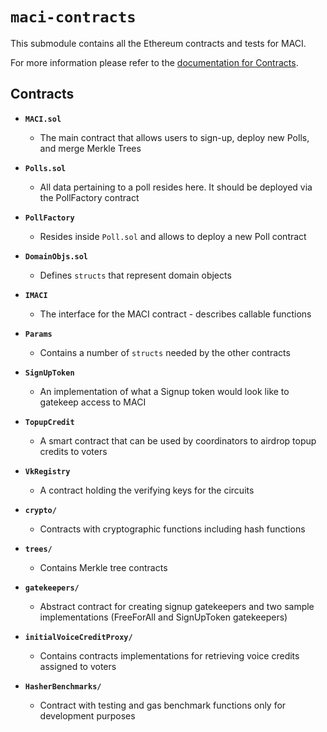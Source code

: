 # `maci-contracts`

This submodule contains all the Ethereum contracts and tests for MACI. 

For more information please refer to the [documentation for Contracts](http://privacy-scaling-explorations.github.io/maci/contracts.html).

## Contracts

* **`MACI.sol`**
    - The main contract that allows users to sign-up, deploy new Polls, and merge Merkle Trees

* **`Polls.sol`**
    - All data pertaining to a poll resides here. It should be deployed via the PollFactory contract

* **`PollFactory`**
    - Resides inside `Poll.sol` and allows to deploy a new Poll contract

* **`DomainObjs.sol`**
    - Defines `structs` that represent domain objects

* **`IMACI`**
    - The interface for the MACI contract - describes callable functions

* **`Params`**
    - Contains a number of `structs` needed by the other contracts

* **`SignUpToken`**
    - An implementation of what a Signup token would look like to gatekeep access to MACI

* **`TopupCredit`**
    - A smart contract that can be used by coordinators to airdrop topup credits to voters

* **`VkRegistry`**
    - A contract holding the verifying keys for the circuits

* **`crypto/`**
    - Contracts with cryptographic functions including hash functions

* **`trees/`**
    - Contains Merkle tree contracts

* **`gatekeepers/`**
    - Abstract contract for creating signup gatekeepers and two sample implementations (FreeForAll and SignUpToken gatekeepers)

* **`initialVoiceCreditProxy/`**
    - Contains contracts implementations for retrieving voice credits assigned to voters

* **`HasherBenchmarks/`**
    - Contract with testing and gas benchmark functions only for development purposes
